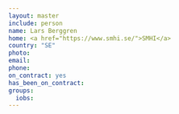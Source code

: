 ```yaml
---
layout: master
include: person
name: Lars Berggren
home: <a href="https://www.smhi.se/">SMHI</a>
country: "SE"
photo:
email:
phone:
on_contract: yes
has_been_on_contract:
groups:
  iobs:
---
```


